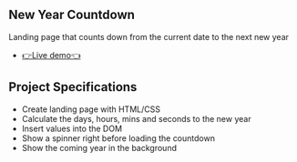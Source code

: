 ## New Year Countdown

Landing page that counts down from the current date to the next new year

- [👉Live demo👈](https://fathyElgazzar.github.io/JS-mini-projects/new-year-countdown)

## Project Specifications

- Create landing page with HTML/CSS
- Calculate the days, hours, mins and seconds to the new year
- Insert values into the DOM
- Show a spinner right before loading the countdown
- Show the coming year in the background
